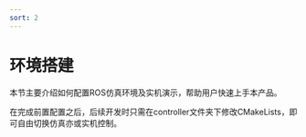 ```yaml
---
sort: 2
---
```


# 环境搭建

本节主要介绍如何配置ROS仿真环境及实机演示，帮助用户快速上手本产品。

在完成前置配置之后，后续开发时只需在controller文件夹下修改CMakeLists，即可自由切换仿真亦或实机控制。